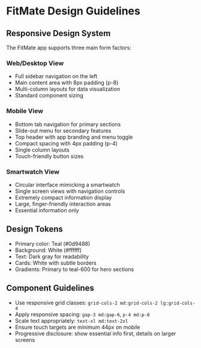 # FitMate Design Guidelines

## Responsive Design System
The FitMate app supports three main form factors:

### Web/Desktop View
- Full sidebar navigation on the left
- Main content area with 8px padding (p-8)
- Multi-column layouts for data visualization
- Standard component sizing

### Mobile View 
- Bottom tab navigation for primary sections
- Slide-out menu for secondary features
- Top header with app branding and menu toggle
- Compact spacing with 4px padding (p-4)
- Single column layouts
- Touch-friendly button sizes

### Smartwatch View
- Circular interface mimicking a smartwatch
- Single screen views with navigation controls
- Extremely compact information display
- Large, finger-friendly interaction areas
- Essential information only

## Design Tokens
- Primary color: Teal (#0d9488)
- Background: White (#ffffff)
- Text: Dark gray for readability
- Cards: White with subtle borders
- Gradients: Primary to teal-600 for hero sections

## Component Guidelines
- Use responsive grid classes: `grid-cols-2 md:grid-cols-2 lg:grid-cols-4`
- Apply responsive spacing: `gap-3 md:gap-6`, `p-4 md:p-8`
- Scale text appropriately: `text-xl md:text-2xl`
- Ensure touch targets are minimum 44px on mobile
- Progressive disclosure: show essential info first, details on larger screens
<!--

System Guidelines

Use this file to provide the AI with rules and guidelines you want it to follow.
This template outlines a few examples of things you can add. You can add your own sections and format it to suit your needs

TIP: More context isn't always better. It can confuse the LLM. Try and add the most important rules you need

# General guidelines

Any general rules you want the AI to follow.
For example:

* Only use absolute positioning when necessary. Opt for responsive and well structured layouts that use flexbox and grid by default
* Refactor code as you go to keep code clean
* Keep file sizes small and put helper functions and components in their own files.

--------------

# Design system guidelines
Rules for how the AI should make generations look like your company's design system

Additionally, if you select a design system to use in the prompt box, you can reference
your design system's components, tokens, variables and components.
For example:

* Use a base font-size of 14px
* Date formats should always be in the format “Jun 10”
* The bottom toolbar should only ever have a maximum of 4 items
* Never use the floating action button with the bottom toolbar
* Chips should always come in sets of 3 or more
* Don't use a dropdown if there are 2 or fewer options

You can also create sub sections and add more specific details
For example:


## Button
The Button component is a fundamental interactive element in our design system, designed to trigger actions or navigate
users through the application. It provides visual feedback and clear affordances to enhance user experience.

### Usage
Buttons should be used for important actions that users need to take, such as form submissions, confirming choices,
or initiating processes. They communicate interactivity and should have clear, action-oriented labels.

### Variants
* Primary Button
  * Purpose : Used for the main action in a section or page
  * Visual Style : Bold, filled with the primary brand color
  * Usage : One primary button per section to guide users toward the most important action
* Secondary Button
  * Purpose : Used for alternative or supporting actions
  * Visual Style : Outlined with the primary color, transparent background
  * Usage : Can appear alongside a primary button for less important actions
* Tertiary Button
  * Purpose : Used for the least important actions
  * Visual Style : Text-only with no border, using primary color
  * Usage : For actions that should be available but not emphasized
-->
